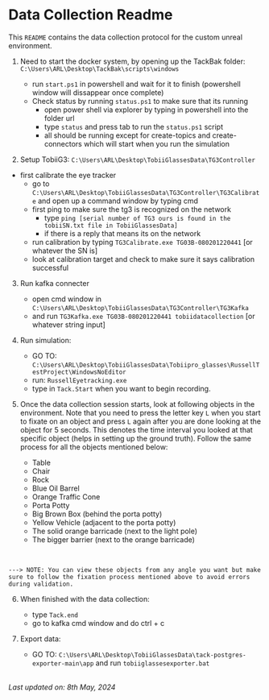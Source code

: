 # Data Collection Readme

This `README` contains the data collection protocol for the custom unreal environment.

1. Need to start the docker system, by opening up the TackBak folder: `C:\Users\ARL\Desktop\TackBak\scripts\windows`

    - run `start.ps1` in powershell and wait for it to finish (powershell window will dissappear once complete)
    - Check status by running `status.ps1` to make sure that its running
        - open power shell via explorer by typing in powershell into the folder url
        - type `status` and press tab to run the `status.ps1` script
        - all should be running except for create-topics and create-connectors which will start when you run the simulation


2. Setup TobiiG3: `C:\Users\ARL\Desktop\TobiiGlassesData\TG3Controller`
- first calibrate the eye tracker
    - go to `C:\Users\ARL\Desktop\TobiiGlassesData\TG3Controller\TG3Calibrate` and open up a command window by typing cmd
    - first ping to make sure the tg3 is recognized on the network
        - type `ping [serial number of TG3 ours is found in the tobiiSN.txt file in TobiiGlassesData]`
        - if there is a reply that means its on the network
    - run calibration by typing `TG3Calibrate.exe TG03B-080201220441` [or whatever the SN is]
    - look at calibration target and check to make sure it says calibration successful

3. Run kafka connecter
    - open cmd window in `C:\Users\ARL\Desktop\TobiiGlassesData\TG3Controller\TG3Kafka`
    - and run `TG3Kafka.exe TG03B-080201220441 tobiidatacollection` [or whatever string input]

4. Run simulation:
    <br>
    - GO TO: `C:\Users\ARL\Desktop\TobiiGlassesData\Tobiipro_glasses\RussellTestProject\WindowsNoEditor`
    - run: `RussellEyetracking.exe`
    - type in `Tack.Start` when you want to begin recording.

5. Once the data collection session starts, look at following objects in the environment. Note that you need to press the letter key `L` when you start to fixate on an object and press `L` again after you are done looking at the object for 5 seconds. This denotes the time interval you looked at that specific object (helps in setting up the ground truth). Follow the same process for all the objects mentioned below:
    - Table
    - Chair
    - Rock
    - Blue Oil Barrel
    - Orange Traffic Cone
    - Porta Potty
    - Big Brown Box (behind the porta potty)
    - Yellow Vehicle (adjacent to the porta potty)
    - The solid orange barricade (next to the light pole)
    - The bigger barrier (next to the orange barricade)
<br>

    ---> NOTE: You can view these objects from any angle you want but make sure to follow the fixation process mentioned above to avoid errors during validation. 

6. When finished with the data collection:
    - type `Tack.end`
    - go to kafka cmd window and do ctrl + c

7. Export data:
    - GO TO: `C:\Users\ARL\Desktop\TobiiGlassesData\tack-postgres-exporter-main\app` and run `tobiiglassesexporter.bat`

<br>
<em>Last updated on: 8th May, 2024</em>